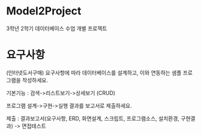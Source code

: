 # Model2Project
3학년 2학기 데이터베이스 수업 개별 프로젝트

# 요구사항
(인터넷도서구매) 요구사항에 따라 데이터베이스를 설계하고, 이와 연동하는 샘플 프로그램을 작성하세요.

기본기능 : 검색->리스트보기->상세보기 (CRUD)

프로그램 설계->구현->실행 결과를 보고서로 제출하세요.

제출 : 결과보고서(요구사항, ERD, 화면설계, 스크립트, 프로그램소스, 설치환경, 구현결과) -> 면접테스트
